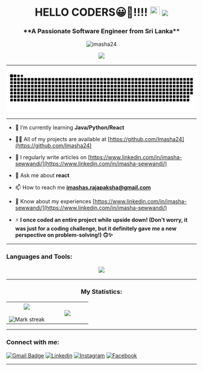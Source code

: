 
## <h1 align="center">HELLO CODERS😀🤍!!!! </center><img src="https://media.giphy.com/media/hvRJCLFzcasrR4ia7z/giphy.gif" width="25px" height="25px"> <img src="https://user-images.githubusercontent.com/74038190/221352989-518609ab-b4d1-459e-929f-a08cd2bd9b3c.gif" width="150"> </h1>



<h3 align="center">**A Passionate Software Engineer from Sri Lanka**  </h3>     


<p align="center"> <img src="https://komarev.com/ghpvc/?username=imasha24&label=Profile%20views&color=0e75b6&style=flat" alt="imasha24" /> </p>


<p align="center">
	<a href="https://github.com/Shin-jongwhan">
		<img src="https://readme-typing-svg.herokuapp.com?lines=Bioinformatics;cloud+architect;Freelancer;Always%20learning%20new%20things&center=true&width=380&height=45">
	</a>
</p>


<hr>

<div align="center">
  <a href="https://1999azzar.github.io/1999AZZAR/">
    <img src="https://github.com/1999AZZAR/1999AZZAR/blob/readme/resources/img/grid-snake.svg" alt="snake">
  </a>
</div>


---



- 🌱 I’m currently learning **Java/Python/React**

- 👨‍💻 All of my projects are available at [https://github.com/Imasha24](https://github.com/Imasha24)

- 📝 I regularly write articles on [https://www.linkedin.com/in/imasha-sewwandi/](https://www.linkedin.com/in/imasha-sewwandi/)

- 💬 Ask me about **react**

- 📫 How to reach me **imashas.rajapaksha@gmail.com**

- 📄 Know about my experiences [https://www.linkedin.com/in/imasha-sewwandi/](https://www.linkedin.com/in/imasha-sewwandi/)

- ⚡  **I once coded an entire project while upside down! (Don't worry, it was just for a coding challenge, but it definitely gave me a new perspective on problem-solving!) 🙃✨** 

---

<h3 align="left">Languages and Tools:</h3>

<p align="center">
  <a href="https://skillicons.dev">
    <img src="https://skillicons.dev/icons?i=git,cs,css,django,dotnet,figma,flask,flutter,html,java,js,php,py,pycharm,react," />
  </a>
</p>

---

<h3 align="center">My Statistics:</h3>
<p align="center">
<table align="center">
<tr border="none">
<td width="50%" align="center">
  
  <img  align="center"  src="https://github-readme-stats.vercel.app/api?username=imasha24&theme=dark&show_icons=true&count_private=true" />
  <br></br>
  <img  title="🔥 Get streak stats for your profile at git.io/streak-stats" alt="Mark streak" src="https://github-readme-streak-stats.herokuapp.com/?user=imasha24&theme=dark&hide_border=false" /> 
</td>
<td width="50%" align="center">

  <img  align="center"  src="https://github-readme-stats.anuraghazra1.vercel.app/api/top-langs/?username=imasha24&theme=dark&hide_border=false&no-bg=true&no-frame=true&langs_count=10"/>
  
  </td>
</tr>
</table>

---
<h3 align="left">Connect with me:</h3>

[![Gmail Badge](https://img.shields.io/badge/-Gmail-c14438?style=for-the-badge&logo=Gmail&logoColor=white&link=mailto:jhonatancunha@alunos.utfpr.edu.br)](mailto:jhonatancunha@alunos.utfpr.edu.br)
[![Linkedin](https://img.shields.io/badge/LinkedIn-0077B5?style=for-the-badge&logo=linkedin&logoColor=white)](https://www.linkedin.com/in/jhocunha/)
[![Instagram](https://img.shields.io/badge/Instagram-E4405F?style=for-the-badge&logo=instagram&logoColor=white)](https://www.instagram.com/jho_cunha/)
[![Facebook](https://img.shields.io/badge/Facebook-1877F2?style=for-the-badge&logo=facebook&logoColor=white)](https://www.facebook.com/jhonatan.cunha.9/)

---




